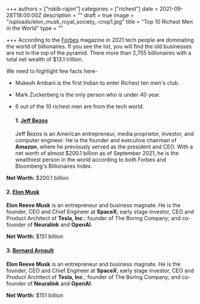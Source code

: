 +++
authors = ["rokib-rajon"]
categories = ["richest"]
date = 2021-09-28T18:00:00Z
description = ""
draft = true
image = "/uploads/elon_musk_royal_society_-crop1.jpg"
title = "Top 10 Richest Men in the World"
type = ""

+++
According to the [Forbes](https://www.forbes.com/billionaires/ "Forbes") magazine in 2021 tech people are dominating the world of billionaires. If you see the list, you will find the old businesses are not in the top of the pyramid. There more than 2,755 billionaires with a total net wealth of $13.1 trillion.

We need to highlight few facts here-

* Mukesh Ambani is the first Indian to enter Richest ten men's club.
* Mark Zuckerberg is the only person who is under 40 year.
* 6 out of the 10 richest men are from the tech world.

  #### **1.** [**Jeff Bezos**](https://en.wikipedia.org/wiki/Jeff_Bezos "Jeff Bezos")

  Jeff Bezos is an American entrepreneur, media proprietor, investor, and computer engineer. He is the founder and executive chairman of **Amazon**, where he previously served as the president and CEO. With a net worth of almost $200.1 billion as of September 2021, he is the wealthiest person in the world according to both Forbes and Bloomberg's Billionaires Index.

**Net Worth:** $200.1 billion

#### **2.** [**Elon Musk**](https://en.wikipedia.org/wiki/Elon_Musk "Elon Musk")

**Elon Reeve Musk** is an entrepreneur and business magnate. He is the founder, CEO and Chief Engineer at **SpaceX**; early stage investor, CEO and Product Architect of **Tesla, Inc**.; founder of The Boring Company; and co-founder of **Neuralink** and **OpenAI**.

**Net Worth:** $151 billion

#### **3.** [Bernard Arnault]()

**Elon Reeve Musk** is an entrepreneur and business magnate. He is the founder, CEO and Chief Engineer at **SpaceX**; early stage investor, CEO and Product Architect of **Tesla, Inc**.; founder of The Boring Company; and co-founder of **Neuralink** and **OpenAI**.

**Net Worth:** $151 billion